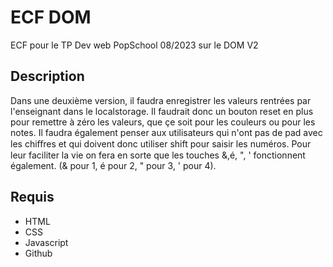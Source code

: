 # ECF DOM
ECF pour le TP Dev web PopSchool 08/2023 sur le DOM V2

## Description
Dans une deuxième version, il faudra enregistrer les valeurs rentrées par
l'enseignant dans le localstorage. 
Il faudrait donc un bouton reset en plus pour remettre à zéro les valeurs, que çe soit pour les couleurs ou pour les notes.
Il faudra également penser aux utilisateurs qui n'ont pas de pad avec les chiﬀres et qui doivent donc utiliser shift pour saisir
les numéros.
Pour leur faciliter la vie on fera en sorte que les touches &,é, ", ' fonctionnent également. (& pour 1, é pour 2, " pour 3, ' pour 4).

## Requis
- HTML
- CSS
- Javascript
- Github